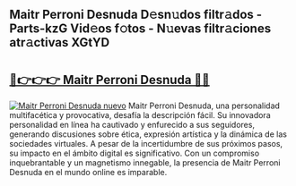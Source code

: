 ## Maitr Perroni Desnuda D𝚎sn𝚞dos filtr𝚊dos - Parts-kzG Vid𝚎os f𝚘tos - N𝚞evas filtr𝚊ciones atr𝚊ctivas XGtYD

# <h2><a href="http://mb3lbe.tromn.icu/?c=Maitr+Perroni+Desnuda">🔗👉👉👉 Maitr Perroni Desnuda 🔗🔗</a></h2>

[![Maitr Perroni Desnuda nuevo](https://i.imgur.com/pEAQMta.gif)](http://mb3lbe.tromn.icu/?c=Maitr+Perroni+Desnuda)
Maitr Perroni Desnuda, una personalidad multifacética y provocativa, desafía la descripción fácil. Su innovadora personalidad en línea ha cautivado y enfurecido a sus seguidores, generando discusiones sobre ética, expresión artística y la dinámica de las sociedades virtuales. A pesar de la incertidumbre de sus próximos pasos, su impacto en el ámbito digital es significativo. Con un compromiso inquebrantable y un magnetismo innegable, la presencia de Maitr Perroni Desnuda en el mundo online es imparable.
